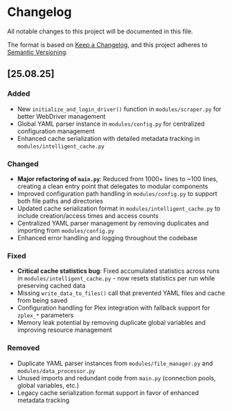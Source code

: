 # Changelog

All notable changes to this project will be documented in this file.

The format is based on [Keep a Changelog](https://keepachangelog.com/en/1.0.0/),
and this project adheres to [Semantic Versioning](https://semver.org/spec/v2.0.0.html).

## [25.08.25]

### Added

- New `initialize_and_login_driver()` function in `modules/scraper.py` for better WebDriver management
- Global YAML parser instance in `modules/config.py` for centralized configuration management
- Enhanced cache serialization with detailed metadata tracking in `modules/intelligent_cache.py`

### Changed

- **Major refactoring of `main.py`**: Reduced from 1000+ lines to ~100 lines, creating a clean entry point that delegates to modular components
- Improved configuration path handling in `modules/config.py` to support both file paths and directories
- Updated cache serialization format in `modules/intelligent_cache.py` to include creation/access times and access counts
- Centralized YAML parser management by removing duplicates and importing from `modules/config.py`
- Enhanced error handling and logging throughout the codebase

### Fixed

- **Critical cache statistics bug**: Fixed accumulated statistics across runs in `modules/intelligent_cache.py` - now resets statistics per run while preserving cached data
- Missing `write_data_to_files()` call that prevented YAML files and cache from being saved
- Configuration handling for Plex integration with fallback support for `zplex_*` parameters
- Memory leak potential by removing duplicate global variables and improving resource management

### Removed

- Duplicate YAML parser instances from `modules/file_manager.py` and `modules/data_processor.py`
- Unused imports and redundant code from `main.py` (connection pools, global variables, etc.)
- Legacy cache serialization format support in favor of enhanced metadata tracking
